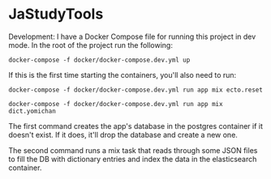 # JaStudyTools

Development:
  I have a Docker Compose file for running this project in dev mode. In the root of the project run the following:

  `docker-compose -f docker/docker-compose.dev.yml up`

  If this is the first time starting the containers, you'll also need to run:


 `docker-compose -f docker/docker-compose.dev.yml run app mix ecto.reset`

 `docker-compose -f docker/docker-compose.dev.yml run app mix dict.yomichan`

 The first command creates the app's database in the postgres container if it doesn't exist. If it does, it'll drop the database and create a new one.

 The second command runs a mix task that reads through some JSON files to fill the DB with dictionary entries and index the data in the elasticsearch container.